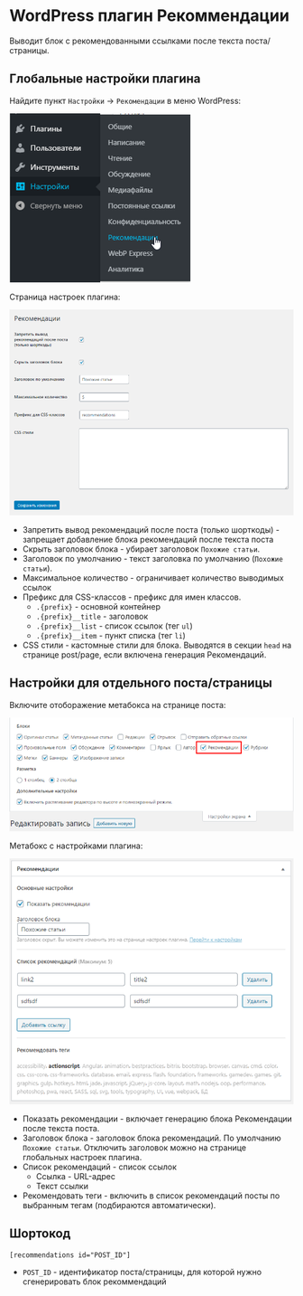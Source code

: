 # WordPress плагин Рекоммендации

Выводит блок с рекомендованными ссылками после текста поста/страницы.

## Глобальные настройки плагина

Найдите пункт `Настройки` -> `Рекомендации` в меню WordPress:

![Пункт Рекомендации в меню WordPress](./screenshots/settings-menu.png)

Страница настроек плагина:

![Страница настроек плагина Рекомендации](./screenshots/settings-page.png)

* Запретить вывод рекомендаций после поста (только шорткоды) - запрещает добавление блока рекомендаций после текста поста
* Скрыть заголовок блока - убирает заголовок `Похожие статьи`.
* Заголовок по умолчанию - текст заголовка по умолчанию (`Похожие статьи`).
* Максимальное количество - ограничивает количество выводимых ссылок
* Префикс для CSS-классов - префикс для имен классов.
  * `.{prefix}` - основной контейнер
  * `.{prefix}__title` - заголовок
  * `.{prefix}__list` - список ссылок (тег `ul`)
  * `.{prefix}__item` - пункт списка (тег `li`)
* CSS стили - кастомные стили для блока. Выводятся в секции `head` на странице post/page, если включена генерация Рекомендаций.

## Настройки для отдельного поста/страницы

Включите отоборажение метабокса на странице поста:

![Отображение метабокса с настройками на странице поста](./screenshots/post-screen-settings.png)

Метабокс с настройками плагина:

![Метабокс с настройками плагина](./screenshots/meta-box.png)

* Показать рекомендации - включает генерацию блока Рекомендации после текста поста.
* Заголовок блока - заголовок блока рекомендаций. По умолчанию `Похожие статьи`. Отключить заголовок можно на странице глобальных настроек плагина.
* Список рекомендаций - список ссылок
  * Ссылка - URL-адрес
  * Текст ссылки
* Рекомендовать теги - включить в список рекомендаций посты по выбранным тегам (подбираются автоматически).

## Шортокод

```
[recommendations id="POST_ID"]
```

* `POST_ID` - идентификатор поста/страницы, для которой нужно сгенерировать блок рекоммендаций
